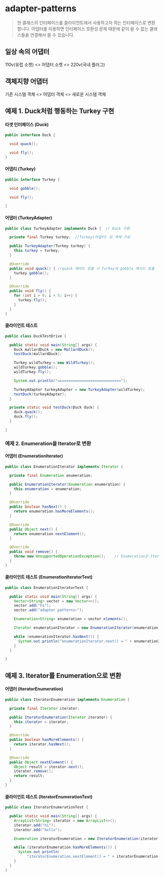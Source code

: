 # adapter-patterns

> 한 클래스의 인터페이스를 클라이언트에서 사용하고자 하는 인터페이스로 변환합니다.
> 어댑터를 이용하면 인터페이스 호환성 문제 때문에 같이 쓸 수 없는 클래스들을 연결해서 쓸 수 있습니다.

## 일상 속의 어댑터

110v(유럽 소켓) <> 어댑터 소켓 <> 220v(국내 플러그)

## 객체지향 어댑터

기존 시스템 객체 <> 어댑터 객체 <> 새로운 시스템 객체

## 예제 1. Duck처럼 행동하는 Turkey 구현

#### 타겟 인터페이스 (Duck)

```java
public interface Duck {

  void quack();

  void fly();
}
```

#### 어댑티 (Turkey)

```java
public interface Turkey {

  void gobble();

  void fly();

}
```

#### 어댑터 (TurkeyAdapter)

```java
public class TurkeyAdapter implements Duck {  // Duck 구현

  private final Turkey turkey;  //Turkey(어댑티) 로 객체 구성

  public TurkeyAdapter(Turkey turkey) {
    this.turkey = turkey;
  }

  @Override
  public void quack() { //quack 메서드 호출 시 Turkey의 gobble 메서드 호출
    turkey.gobble();
  }

  @Override
  public void fly() {
    for (int i = 0; i < 5; i++) {
      turkey.fly();
    }
  }
}

```

#### 클라이언트 테스트

```java
public class DuckTestDrive {

  public static void main(String[] args) {
    Duck mallardDuck = new MallardDuck();
    testDuck(mallardDuck);

    Turkey wildTurkey = new WildTurkey();
    wildTurkey.gobble();
    wildTurkey.fly();

    System.out.println("=============================");

    TurkeyAdapter turkeyAdapter = new TurkeyAdapter(wildTurkey);
    testDuck(turkeyAdapter);
  }

  private static void testDuck(Duck duck) {
    duck.quack();
    duck.fly();
  }

}
```

### 예제 2. Enumeration을 Iterator로 변환

#### 어댑터 (EnumerationIterator)

```java
public class EnumerationIterator implements Iterator {

  private final Enumeration enumeration;

  public EnumerationIterator(Enumeration enumeration) {
    this.enumeration = enumeration;
  }

  @Override
  public boolean hasNext() {
    return enumeration.hasMoreElements();
  }

  @Override
  public Object next() {
    return enumeration.nextElement();
  }

  @Override
  public void remove() {
    throw new UnsupportedOperationException();    // Enumeration은 Iterator의 remove 메서드 지원하지 않음
  }
}

```

#### 클라이언트 테스트 (EnumerationIteratorTest)

```java
public class EnumerationIteratorTest {

  public static void main(String[] args) {
    Vector<String> vector = new Vector<>();
    vector.add("hi");
    vector.add("adapter patterns~");

    Enumeration<String> enumeration = vector.elements();

    Iterator enumerationIterator = new EnumerationIterator(enumeration);

    while (enumerationIterator.hasNext()) {
      System.out.println("enumerationIterator.next() = " + enumerationIterator.next());
    }
  }

}

```

## 예제 3. Iterator를 Enumeration으로 변환

#### 어댑터 (IteratorEnumeration)

```java
public class IteratorEnumeration implements Enumeration {

  private final Iterator iterator;

  public IteratorEnumeration(Iterator iterator) {
    this.iterator = iterator;
  }

  @Override
  public boolean hasMoreElements() {
    return iterator.hasNext();
  }

  @Override
  public Object nextElement() {
    Object result = iterator.next();
    iterator.remove();
    return result;
  }
}

```

#### 클라이언트 테스트 (IteratorEnumerationTest)

```java
public class IteratorEnumerationTest {

  public static void main(String[] args) {
    ArrayList<String> iterator = new ArrayList<>();
    iterator.add("hi");
    iterator.add("hello");

    Enumeration iteratorEnumeration = new IteratorEnumeration(iterator.iterator());

    while (iteratorEnumeration.hasMoreElements()) {
      System.out.println(
          "iteratorEnumeration.nextElement() = " + iteratorEnumeration.nextElement());
    }
  }
}

```